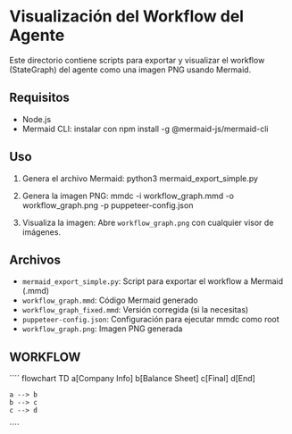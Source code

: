 # Visualización del Workflow del Agente

Este directorio contiene scripts para exportar y visualizar el workflow (StateGraph) del agente como una imagen PNG usando Mermaid.

## Requisitos
- Node.js
- Mermaid CLI: instalar con
  npm install -g @mermaid-js/mermaid-cli

## Uso
1. Genera el archivo Mermaid:
   python3 mermaid_export_simple.py

2. Genera la imagen PNG:
   mmdc -i workflow_graph.mmd -o workflow_graph.png -p puppeteer-config.json

3. Visualiza la imagen:
   Abre `workflow_graph.png` con cualquier visor de imágenes.

## Archivos
- `mermaid_export_simple.py`: Script para exportar el workflow a Mermaid (.mmd)
- `workflow_graph.mmd`: Código Mermaid generado
- `workflow_graph_fixed.mmd`: Versión corregida (si la necesitas)
- `puppeteer-config.json`: Configuración para ejecutar mmdc como root
- `workflow_graph.png`: Imagen PNG generada

## WORKFLOW

´´´´
flowchart TD
    a[Company Info]
    b[Balance Sheet]
    c[Final]
    d[End]
    
    a --> b
    b --> c
    c --> d
´´´´
